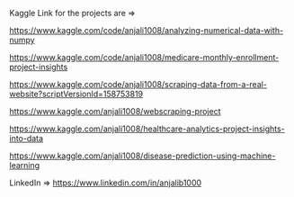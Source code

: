 Kaggle Link for the projects are  =>

https://www.kaggle.com/code/anjali1008/analyzing-numerical-data-with-numpy

https://www.kaggle.com/code/anjali1008/medicare-monthly-enrollment-project-insights

https://www.kaggle.com/code/anjali1008/scraping-data-from-a-real-website?scriptVersionId=158753819

https://www.kaggle.com/anjali1008/webscraping-project

https://www.kaggle.com/anjali1008/healthcare-analytics-project-insights-into-data

https://www.kaggle.com/anjali1008/disease-prediction-using-machine-learning


LinkedIn => https://www.linkedin.com/in/anjalib1000
